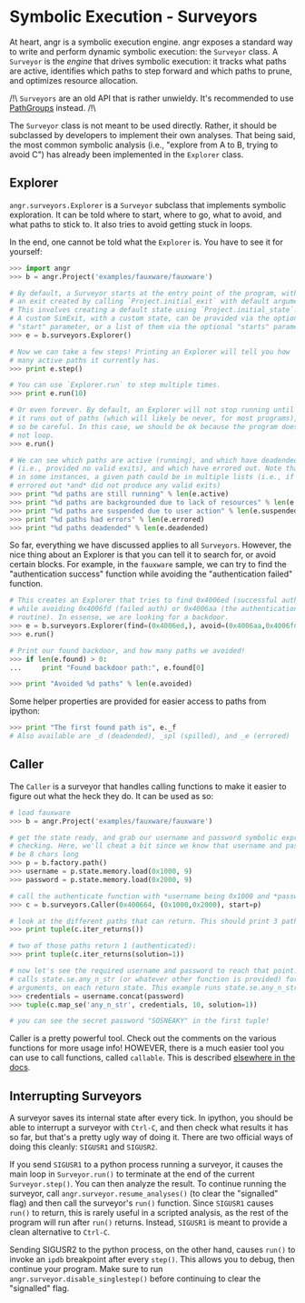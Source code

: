 # Symbolic Execution - Surveyors

At heart, angr is a symbolic execution engine.
angr exposes a standard way to write and perform dynamic symbolic execution: the `Surveyor` class.
A `Surveyor` is the *engine* that drives symbolic execution: it tracks what paths are active, identifies which paths to step forward and which paths to prune, and optimizes resource allocation.

/!\ `Surveyors` are an old API that is rather unwieldy. It's recommended to use [PathGroups](./pathgroups.md) instead. /!\

The `Surveyor` class is not meant to be used directly.
Rather, it should be subclassed by developers to implement their own analyses.
That being said, the most common symbolic analysis (i.e., "explore from A to B, trying to avoid C") has already been implemented in the `Explorer` class.

## Explorer

`angr.surveyors.Explorer` is a `Surveyor` subclass that implements symbolic exploration.
It can be told where to start, where to go, what to avoid, and what paths to stick to.
It also tries to avoid getting stuck in loops.

In the end, one cannot be told what the `Explorer` is.
You have to see it for yourself:

```python
>>> import angr
>>> b = angr.Project('examples/fauxware/fauxware')

# By default, a Surveyor starts at the entry point of the program, with
# an exit created by calling `Project.initial_exit` with default arguments.
# This involves creating a default state using `Project.initial_state`.
# A custom SimExit, with a custom state, can be provided via the optional
# "start" parameter, or a list of them via the optional "starts" parameter.
>>> e = b.surveyors.Explorer()

# Now we can take a few steps! Printing an Explorer will tell you how
# many active paths it currently has.
>>> print e.step()

# You can use `Explorer.run` to step multiple times.
>>> print e.run(10)

# Or even forever. By default, an Explorer will not stop running until
# it runs out of paths (which will likely be never, for most programs),
# so be careful. In this case, we should be ok because the program does
# not loop.
>>> e.run()

# We can see which paths are active (running), and which have deadended
# (i.e., provided no valid exits), and which have errored out. Note that,
# in some instances, a given path could be in multiple lists (i.e., if it
# errored out *and* did not produce any valid exits)
>>> print "%d paths are still running" % len(e.active)
>>> print "%d paths are backgrounded due to lack of resources" % len(e.spilled)
>>> print "%d paths are suspended due to user action" % len(e.suspended)
>>> print "%d paths had errors" % len(e.errored)
>>> print "%d paths deadended" % len(e.deadended)
```

So far, everything we have discussed applies to all `Surveyors`.
However, the nice thing about an Explorer is that you can tell it to search for, or avoid certain blocks.
For example, in the `fauxware` sample, we can try to find the "authentication success" function while avoiding the "authentication failed" function.

```python
# This creates an Explorer that tries to find 0x4006ed (successful auth),
# while avoiding 0x4006fd (failed auth) or 0x4006aa (the authentication
# routine). In essense, we are looking for a backdoor.
>>> e = b.surveyors.Explorer(find=(0x4006ed,), avoid=(0x4006aa,0x4006fd))
>>> e.run()

# Print our found backdoor, and how many paths we avoided!
>>> if len(e.found) > 0:
...     print "Found backdoor path:", e.found[0]

>>> print "Avoided %d paths" % len(e.avoided)
```

Some helper properties are provided for easier access to paths from ipython:

```python
>>> print "The first found path is", e._f
# Also available are _d (deadended), _spl (spilled), and _e (errored)
```

## Caller

The `Caller` is a surveyor that handles calling functions to make it easier to figure out what the heck they do.
It can be used as so:

```python
# load fauxware
>>> b = angr.Project('examples/fauxware/fauxware')

# get the state ready, and grab our username and password symbolic expressions for later
# checking. Here, we'll cheat a bit since we know that username and password should both
# be 8 chars long
>>> p = b.factory.path()
>>> username = p.state.memory.load(0x1000, 9)
>>> password = p.state.memory.load(0x2000, 9)

# call the authenticate function with *username being 0x1000 and *password being 0x2000
>>> c = b.surveyors.Caller(0x400664, (0x1000,0x2000), start=p)

# look at the different paths that can return. This should print 3 paths:
>>> print tuple(c.iter_returns())

# two of those paths return 1 (authenticated):
>>> print tuple(c.iter_returns(solution=1))

# now let's see the required username and password to reach that point. `c.map_se`
# calls state.se.any_n_str (or whatever other function is provided) for the provided
# arguments, on each return state. This example runs state.se.any_n_str(credentials, 10)
>>> credentials = username.concat(password)
>>> tuple(c.map_se('any_n_str', credentials, 10, solution=1))

# you can see the secret password "SOSNEAKY" in the first tuple!
```

Caller is a pretty powerful tool. Check out the comments on the various functions for more usage info! HOWEVER, there is a much easier tool you can use to call functions, called `callable`. This is described [elsewhere in the docs](https://github.com/angr/angr-doc/blob/master/toplevel.md).

## Interrupting Surveyors

A surveyor saves its internal state after every tick.
In ipython, you should be able to interrupt a surveyor with `Ctrl-C`, and then check what results it has so far, but that's a pretty ugly way of doing it.
There are two official ways of doing this cleanly: `SIGUSR1` and `SIGUSR2`.

If you send `SIGUSR1` to a python process running a surveyor, it causes the main loop in `Surveyor.run()` to terminate at the end of the current `Surveyor.step()`.
You can then analyze the result.
To continue running the surveyor, call `angr.surveyor.resume_analyses()` (to clear the "signalled" flag) and then call the surveyor's `run()` function.
Since `SIGUSR1` causes `run()` to return, this is rarely useful in a scripted analysis, as the rest of the program will run after `run()` returns.
Instead, `SIGUSR1` is meant to provide a clean alternative to `Ctrl-C`.

Sending SIGUSR2 to the python process, on the other hand, causes `run()` to invoke an `ipdb` breakpoint after every `step()`.
This allows you to debug, then continue your program.
Make sure to run `angr.surveyor.disable_singlestep()` before continuing to clear the "signalled" flag.
